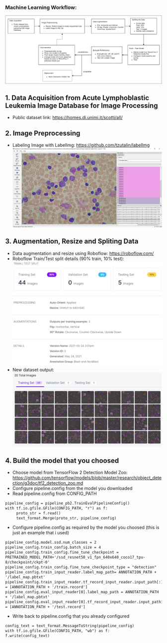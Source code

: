 ### Machine Learning Workflow:
![workflow](workflow.png)

## 1. Data Acquisition from Acute Lymphoblastic Leukemia Image Database for Image Processing
- Public dataset link: https://homes.di.unimi.it/scotti/all/

## 2. Image Preprocessing
- Labeling Image with LabelImg: https://github.com/tzutalin/labelImg
![labelimg-documentation](labelimg-documentation.jpg)

## 3. Augmentation, Resize and Spliting Data
- Data augmentation and resize using Roboflow: https://roboflow.com/
- Roboflow Train/Test split details (90% train, 10% test):
![roboflow-documentation-1](roboflow-documentation-1.jpg)
- New dataset output:
![roboflow-documentation-2](roboflow-documentation-2.jpg)

## 4. Build the model that you choosed
- Choose model from TensorFlow 2 Detection Model Zoo: https://github.com/tensorflow/models/blob/master/research/object_detection/g3doc/tf2_detection_zoo.md
- Configure pipeline.config from the model you downloaded
- Read pipeline.config from CONFIG_PATH
```
pipeline_config = pipeline_pb2.TrainEvalPipelineConfig()
with tf.io.gfile.GFile(CONFIG_PATH, "r") as f:                                                                                                                                                                                                                     
     proto_str = f.read()                                                                                                                                                                                                                                          
     text_format.Merge(proto_str, pipeline_config)
```
- Configure pipeline.config as required by the model you choosed (this is just an example that i used)
```
pipeline_config.model.ssd.num_classes = 2
pipeline_config.train_config.batch_size = 4
pipeline_config.train_config.fine_tune_checkpoint = PRETRAINED_MODEL_PATH+'/ssd_resnet50_v1_fpn_640x640_coco17_tpu-8/checkpoint/ckpt-0'
pipeline_config.train_config.fine_tune_checkpoint_type = "detection"
pipeline_config.train_input_reader.label_map_path= ANNOTATION_PATH + '/label_map.pbtxt'
pipeline_config.train_input_reader.tf_record_input_reader.input_path[:] = [ANNOTATION_PATH + '/train.record']
pipeline_config.eval_input_reader[0].label_map_path = ANNOTATION_PATH + '/label_map.pbtxt'
pipeline_config.eval_input_reader[0].tf_record_input_reader.input_path[:] = [ANNOTATION_PATH + '/test.record']
```
- Write back to pipeline.config that you already configured
```
config_text = text_format.MessageToString(pipeline_config)                                                                                                                       with tf.io.gfile.GFile(CONFIG_PATH, "wb") as f:                                                                                                                                     f.write(config_text)
```
